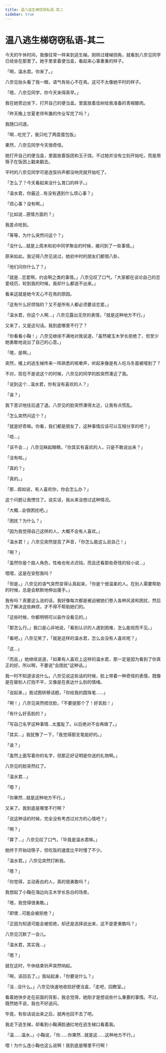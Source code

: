 ```yaml
---
title: 温八逃生梯窃窃私语-其二
sidebar: true
---
```


# 温八逃生梯窃窃私语-其二

<ClientOnly>
<title-pv/>
</ClientOnly>

今天的午休时间，我像往常一样来到逃生梯。刚转过楼梯拐角，就看到八奈见同学已经坐在那里了。她手里拿着便当盒，看起来心事重重的样子。

「啊，温水君。你来了。」

八奈见抬头看了我一眼，语气有些心不在焉。这可不太像她平时的样子。

「嗯，八奈见同学，你今天来得真早。」

我在她旁边坐下，打开自己的便当盒。里面放着佳树给我准备的青椒酿肉。

「昨天晚上甘夏老师布置的作业写完了吗？」

我随口问道。

「啊...吃完了，我只吃了两盘蛋包饭」

果然，八奈见同学今天很奇怪。

她打开自己的便当盒，里面放着饭团和玉子烧。不过她并没有立刻开始吃，而是用筷子在饭团上戳来戳去。

平时的八奈见同学可是连饭铃声都没响完就开始吃了。

「怎么了？今天看起来没什么胃口的样子。」

「温水君，你最近...有没有遇到什么烦心事？」

「烦心事？没有啊。」

「比如说...感情方面的？」

我差点呛到。

「等等，为什么突然问这个？」

「没什么...就是上周末和初中同学聚会的时候，被问到了一些事情。」

原来如此。我记得八奈见说过，她初中时的朋友们都很八卦。

「他们问你什么了？」

「就是...恋爱啊，约会啊之类的事情。」八奈见叹了口气，「大家都在谈论自己的恋爱经历，轮到我的时候，我却什么都说不出来。」

看来这就是她今天心不在焉的原因。

「这有什么好烦恼的？又不是所有人都必须要谈恋爱。」

「温水君，你这个人啊...」八奈见露出无奈的表情，「就是这种地方不行。」

又来了，又是这句话。我到底哪里不行了？

「你看看小鞠！」八奈见继续不满地对我说道，「虽然被玉木学长拒绝了，但至少她勇敢地说出了自己的心意。」

「嗯，是啊。」

突然，楼上的逃生梯传来一阵熟悉的咳嗽声，听起来像是有人吃乌冬面被噎到了？

不对，现在不是说这个的时候，八奈见的同学的脸突然凑近了我。

「说到这个...温水君，你有没有喜欢的人？」

「诶？」

我下意识地往后退了退。八奈见的脸突然凑得太近，让我有点慌乱。

「怎么突然问这个？」

「就是好奇嘛。你看，我们都是朋友了，这种事情应该可以互相分享的吧？」

「唔...」

「该不会...」八奈见眯起眼睛，「你其实有喜欢的人，只是不敢说出来？」

「没有啦。」

「真的？」

「真的。」

「那...假如说，有人喜欢你，你会怎么办？」

这个问题让我愣住了。说实话，我从来没想过这种情况。

「大概...会很困扰吧。」

「困扰？为什么？」

「因为我觉得自己这样的人，大概不会有人喜欢。」

「温水君！」八奈见突然提高了声音，「你怎么能这么说自己！」

「啊？」

「虽然你是个路人角色，性格也有点迟钝，而且还看那些奇怪的轻小说...」

喂喂，这是在安慰我吗？

「但是，」八奈见的语气突然变得认真起来，「你是个很温柔的人。在别人需要帮助的时候，总是会默默地伸出援手。」

我有吗？真要这么说的话，我好像每次都是被迫被她们卷入各种风波和困扰，然后为了解决这些麻烦，才不得不帮助她们的。

「这些时候，你都明明可以装作没看见的。」

「那怎么行。」我口是心非地说，「看到认识的人遇到困难，怎么能视而不见。」

「看吧，」八奈见笑了，「就是这样的温水君，怎么会没有人喜欢呢？」

「这...」

「而且，」她继续说道，「如果有人喜欢上这样的温水君，那一定是因为看到了你真正的好。所以啊，不要说"会困扰"这种话。」

我一时不知道该说什么。八奈见说这些话的时候，脸上带着一种奇怪的表情，既像是在替别人打抱不平，又像是在表达什么别的情绪。

「说起来，」我试图转移话题，「你给我的圆珠笔......」

「啊！」八奈见突然捂住脸，「不要提那个了！好丢脸！」

「有什么好丢脸的？」

「写自己名字这种事情...太羞耻了。以后绝对不会再做了。」

「其实...」我犹豫了一下，「我觉得那支笔挺好的。」

「诶？」

「虽然上面写着你的名字，但那正好证明是你送的礼物啊。」

八奈见的脸突然红了。

「温水君...」

「嗯？」

「你果然...就是这种地方不行。」

又来了。我到底是哪里不行啊？

「说这种话的时候，完全没有考虑过对方的心情吧？」

「啊？」

「算了...」八奈见叹了口气，「毕竟是温水君嘛。」

她终于开始动筷子，但吃饭的速度比平时慢了不少。

「温水君。」八奈见突然打断我。

「嗯？」

「你觉得，主动表白的人，真的很勇敢吗？」

我想起了小鞠在海边向玉木学长告白的场景。

「嗯，我觉得很勇敢。」

「即使...可能会被拒绝？」

「正因为知道可能会被拒绝，却还是选择说出来，这不是更勇敢吗？」

八奈见沉默了一会儿。

「温水君，其实我...」

「嗯？」

就在这时，午休结束铃声突然响起。

「啊，该回去了。」我站起身，「你要说什么？」

「没...没什么。」八奈见快速地收拾好便当盒，「走吧，回教室。」

看着她快步走在前面的背影，我总觉得，她刚才是想说些什么重要的事情。不过，既然她不说，我也不好追问。

毕竟，有些话说出来之后，就再也回不去了吧。

我走下逃生梯，却看到小鞠满脸通红地在逃生梯口看着我。

「温......温水，」小鞠说，「你......你果然...就是这......这种地方不行。」

喂！为什么连小鞠也这么说啊！我到底是哪里不行啊！

<ClientOnly>
  <leave/>
</ClientOnly/>